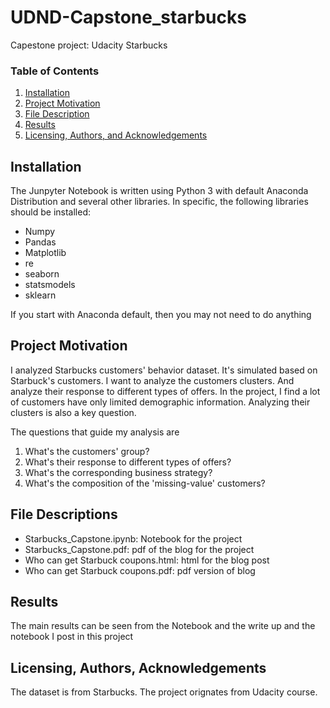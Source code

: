 # UDND-Capstone_starbucks
Capestone project: Udacity Starbucks
### Table of Contents

1. [Installation](#installation)
2. [Project Motivation](#motivation)
3. [File Description](#files)
4. [Results](#results)
5. [Licensing, Authors, and Acknowledgements](#licensing)

## Installation <a name="installation"></a>

The Junpyter Notebook is written using Python 3 with default Anaconda Distribution and several other libraries. In specific, the following libraries should be installed:
- Numpy
- Pandas
- Matplotlib
- re  
- seaborn
- statsmodels
- sklearn

If you start with Anaconda default, then you may not need to do anything

## Project Motivation<a name="motivation"></a>

I analyzed Starbucks customers' behavior dataset. It's simulated based on Starbuck's customers. I want to analyze the customers clusters. And analyze their response to different types of offers. In the project, I find a lot of customers have only limited demographic information. Analyzing their clusters is also a key question.

The questions that guide my analysis are

1. What's the customers' group?
2. What's their response to different types of offers?
3. What's the corresponding business strategy?
3. What's the composition of the 'missing-value' customers?

## File Descriptions <a name="files"></a>
- Starbucks_Capstone.ipynb: Notebook for the project
- Starbucks_Capstone.pdf: pdf of the blog for the project
- Who can get Starbuck coupons.html: html for the blog post
- Who can get Starbuck coupons.pdf: pdf version of blog

## Results<a name="results"></a>
The main results can be seen from the Notebook and the write up and the notebook I post in this project

## Licensing, Authors, Acknowledgements<a name="licensing"></a>
The dataset is from Starbucks. The project orignates from Udacity course.



